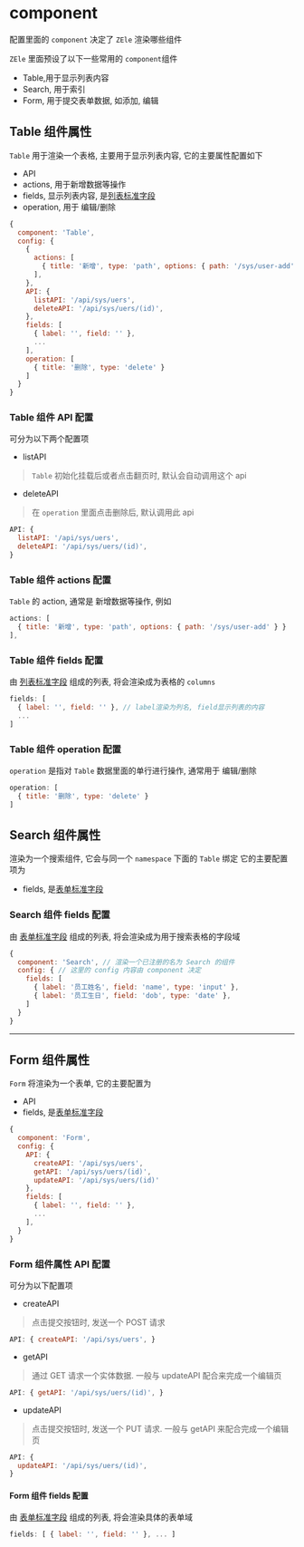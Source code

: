 # component

配置里面的 `component` 决定了 `ZEle` 渲染哪些组件

`ZEle` 里面预设了以下一些常用的 `component`组件

- Table,用于显示列表内容
- Search, 用于索引
- Form, 用于提交表单数据, 如添加, 编辑

## Table 组件属性

`Table` 用于渲染一个表格, 主要用于显示列表内容, 它的主要属性配置如下

- API
- actions, 用于新增数据等操作
- fields, 显示列表内容, 是[列表标准字段](../标准%20field/listField/README.md)
- operation, 用于 编辑/删除

```javascript
{
  component: 'Table',
  config: {
    {
      actions: [
        { title: '新增', type: 'path', options: { path: '/sys/user-add' } }
      ],
    },
    API: {
      listAPI: '/api/sys/uers',
      deleteAPI: '/api/sys/uers/(id)',
    },
    fields: [
      { label: '', field: '' },
      ...
    ],
    operation: [
      { title: '删除', type: 'delete' }
    ]
  }
}
```

### Table 组件 API 配置

可分为以下两个配置项

- listAPI

> `Table` 初始化挂载后或者点击翻页时, 默认会自动调用这个 api

- deleteAPI

> 在 `operation` 里面点击删除后, 默认调用此 api

```javascript
API: {
  listAPI: '/api/sys/uers',
  deleteAPI: '/api/sys/uers/(id)',
}
```

### Table 组件 actions 配置

`Table` 的 action, 通常是 新增数据等操作, 例如

```javascript
actions: [
  { title: '新增', type: 'path', options: { path: '/sys/user-add' } }
],
```

### Table 组件 fields 配置

由 [列表标准字段](../标准%20field/listField/README.md) 组成的列表, 将会渲染成为表格的 `columns`

```javascript
fields: [
  { label: '', field: '' }, // label渲染为列名, field显示列表的内容
  ...
]
```

### Table 组件 operation 配置

`operation` 是指对 `Table` 数据里面的单行进行操作, 通常用于 编辑/删除

```javascript
operation: [
  { title: '删除', type: 'delete' }
]
```

## Search 组件属性

渲染为一个搜索组件, 它会与同一个 `namespace` 下面的 `Table` 绑定 它的主要配置项为

- fields, 是[表单标准字段](../标准%20field/formField/README.md)

### Search 组件 fields 配置

由 [表单标准字段](../标准%20field/formField/README.md) 组成的列表, 将会渲染成为用于搜索表格的字段域

```javascript
{
  component: 'Search', // 渲染一个已注册的名为 Search 的组件
  config: { // 这里的 config 内容由 component 决定
    fields: [
      { label: '员工姓名', field: 'name', type: 'input' },
      { label: '员工生日', field: 'dob', type: 'date' },
    ]
  }
}
```

--------------------------------------------------------------------------------

## Form 组件属性

`Form` 将渲染为一个表单, 它的主要配置为

- API
- fields, 是[表单标准字段](../标准%20field/formField/README.md)

```javascript
{
  component: 'Form',
  config: {
    API: {
      createAPI: '/api/sys/uers',
      getAPI: '/api/sys/uers/(id)',
      updateAPI: '/api/sys/uers/(id)'
    },
    fields: [
      { label: '', field: '' },
      ...
    ],
  }
}
```

### Form 组件属性 API 配置

可分为以下配置项

- createAPI

> 点击提交按钮时, 发送一个 POST 请求

```javascript
API: { createAPI: '/api/sys/uers', }
```

- getAPI

> 通过 GET 请求一个实体数据. 一般与 updateAPI 配合来完成一个编辑页

```javascript
API: { getAPI: '/api/sys/uers/(id)', }
```

- updateAPI

> 点击提交按钮时, 发送一个 PUT 请求. 一般与 getAPI 来配合完成一个编辑页

```javascript
API: {
  updateAPI: '/api/sys/uers/(id)',
}
```

#### Form 组件 fields 配置

由 [表单标准字段](../标准%20field/formField/README.md) 组成的列表, 将会渲染具体的表单域

```javascript
fields: [ { label: '', field: '' }, ... ]
```

